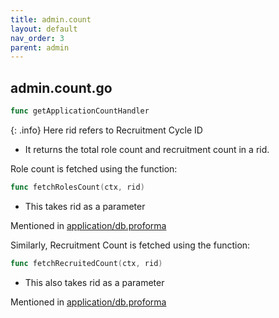 ```yaml
---
title: admin.count
layout: default
nav_order: 3
parent: admin
---
```

## admin.count.go

```go 
func getApplicationCountHandler
```
{: .info} Here rid refers to Recruitment Cycle ID
* It returns the total role count and recruitment count in a rid.

Role count is fetched using the function:
```go
func fetchRolesCount(ctx, rid)
```
* This takes rid as a parameter

Mentioned in [application/db.proforma]()

Similarly, Recruitment Count is fetched using the function:
```go
func fetchRecruitedCount(ctx, rid)
```
* This also takes rid as a parameter

Mentioned in [application/db.proforma]()
